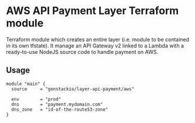 # AWS API Payment Layer Terraform module

Terraform module which creates an entire layer (i.e. module to be contained in its own tfstate).
It manage an API Gateway v2 linked to a Lambda with a ready-to-use NodeJS source code to handle
payment on AWS.

## Usage

```hcl
module "main" {
  source     = "genstackio/layer-api-payment/aws"

  env        = "prod"
  dns        = "payment.mydomain.com"
  dns_zone   = "id-of-the-route53-zone"
}
```
